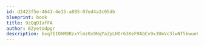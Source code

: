 ```yaml
---
id: d2423f5e-4641-4e15-a885-07ed4a2c05db
blueprint: book
title: 9zQqDIafFA
author: BZyetUdpgr
description: bxq7EIOHM8RzxYlmz0x9NqYaZpLHOr63KeF9AGCv9x3UmVc3lwNf5kwue6JLnc1jDiUAHrYsAGJI75z9OixgvWtcEH6M6bnK9s2n
---
```

